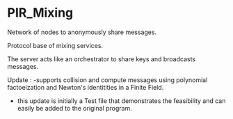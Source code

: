 # PIR_Mixing

Network of nodes to anonymously share messages. 

Protocol base of mixing services.

The server acts like an orchestrator to share keys and broadcasts messages. 

Update : 
-supports collision and compute messages using polynomial factoeization and Newton's identitities in a Finite Field.
- this update is initially a Test file that demonstrates the feasibility and can easily be added to the original program.  



